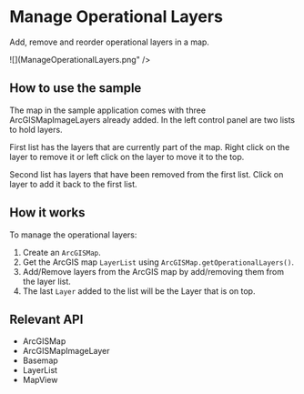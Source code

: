 # Manage Operational Layers

Add, remove and reorder operational layers in a map.

![](ManageOperationalLayers.png" />

## How to use the sample

The map in the sample application comes with three ArcGISMapImageLayers already added. In the left control panel are two lists to hold layers.

First list has the layers that are currently part of the map. Right click on the layer to remove it or left click on the layer to move it to the top.

Second list has layers that have been removed from the first list. Click on layer to add it back to the first list.

## How it works

To manage the operational layers:


1.  Create an `ArcGISMap`.
2.  Get the ArcGIS map `LayerList` using `ArcGISMap.getOperationalLayers()`.
3.  Add/Remove layers from the ArcGIS map by add/removing them from the layer list.
4.  The last `Layer` added to the list will be the Layer that is on top.


## Relevant API


*   ArcGISMap
*   ArcGISMapImageLayer
*   Basemap
*   LayerList
*   MapView
